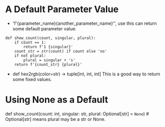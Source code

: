 # A Default Parameter Value
- 'f'{parameter_name}{another_parameter_name}'', use this can return some default parameter value.
```
def show_count(count, singular, plural):
    if count == 1:
        return f'1 {singular}'
    count_str = str(count) if count else 'no'
    if not plural:
        plural = singular + 's'
    return f'{count_str} {plural}'
```

- def hex2rgb(color=str) -> tuple[int, int, int]
This is a good way to return some fixed values.

# Using None as a Default
def show_count(count: int, singular: str, plural: Optional[str] = `None`) #  Optional[str] means plural may be a str or None.


